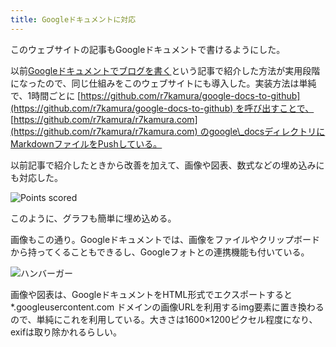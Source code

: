 ```yaml
---
title: Googleドキュメントに対応
---
```

このウェブサイトの記事もGoogleドキュメントで書けるようにした。

以前[Googleドキュメントでブログを書く](https://r7kamura.com/articles/2022-04-30-google-docs-for-blogging)という記事で紹介した方法が実用段階になったので、同じ仕組みをこのウェブサイトにも導入した。実装方法は単純で、1時間ごとに [https://github.com/r7kamura/google-docs-to-github](https://github.com/r7kamura/google-docs-to-github) を呼び出すことで、 [https://github.com/r7kamura/r7kamura.com](https://github.com/r7kamura/r7kamura.com) のgoogle\_docsディレクトリにMarkdownファイルをPushしている。

以前記事で紹介したときから改善を加えて、画像や図表、数式などの埋め込みにも対応した。

![](https://lh3.googleusercontent.com/docs/AG8NV2ZwS3Zj6n5fOK3q7QBpSmNA313rl5JtX7BSbG7HgmbidunzLF6s0iaNnD-KTfYmNpbQIdVQBUFjt66Y_cAUzzl6uHGE1ENqqJc6Q6Jj2TCH-y5CtBvEQM4juFiW9vaGcrczOx7j2ySM0xYPepLWaqSJv3W0XpXtax-uut3WOqs2ZNGw1NAv6ZwzlF1fyaPTXZdYrA1kf9oUBRY-yi8Og6L5ywfUerHkVooeICOn9xnhVH-atAm4kbHRFx4RAJ6C3vdRxpKIgYbdjg4LwsZDrlGRPJLEH3BbI4F8ZMZtp_bLX0KfUT9TnNmwnOsJAUX2YbTRFDtQ-4nRYJOj8wSSt3WxhGsefnZcZdA2tBM4GN-GQQrvAxlg7dxgSvVEQ1Zw1q3Vhosj8N67z5uHRDHHboIDdO5UQjHLlT9c3TPnXdQDClQpPi-KjLfY5d7zclmHh7tnQduVbp8mbKiIM9YrzOv5wYQx4ljUj0kTJAvmg87lVNgatdMICDx0Bsf_-v9aZp6LfTquYGB_AHW5O0pZ6T1U7AhdXuLPYYN_5-tVx4x7m7PdYMM-YodOPXPkMoF0BIKaqcV26styGmePbVD31PCBhE7WF56etGYSFynvgC7qMq8fo_LruTdyfIh3GQ2YzPaAv4p5Be-6TaujboYuZRhxX9lAE9jB9cTzcZkGCo08iL49Wy45wrGZFDkq-S0wW_UhMD3qf0Z-sN10PGEGVWB0oPwtRb_NoKOGphY5aggTDvTzfMhgqDPrXbNMDIrvDOhkDa4QdMA-5n6b2t6IVOKHRm6ry6kAADQx9IvfpzmnMxuo-nUxDAP7jqUpKYKsTEisooS5YPzKjBMjWZ7afG6kjbcOexj4YgTnXkGM_SjMkVM1JNZ24-ILsCFPVosXQcveJgToz-WU-05CsTbsC4KfSVUGK3N52fG9dLIMgi6wGMj-nH6uTlRCLf-e1x9T7obzIJAW_QahQQbUM62_4Jm-fX-gDHHrPuIIyRLvLcteVgH4PNnVOZtzEpGofwY32cgu9L5_NX4dyvWXITnhO6fRIBq6iFmsG109CoT2OyD0q1CGtoXzic3nlLHBwYZfBWV6Df-dsWxo7tM3fGv45PG9TjuEwwXikLTw4TvJBkrL_LXHMbBYrTE2El6MfXb7Jfsegsyj5uJZi6p3SCS1rSjPDASlvPAWHW8wtzyoegFupUWuC3arkK8mZoDfHcpRXdRQF2RWAVrk0av1S4d9gHk-hBvY7Ii5LB7h43U6lm91f9Bk "Points scored")

このように、グラフも簡単に埋め込める。

画像もこの通り。Googleドキュメントでは、画像をファイルやクリップボードから持ってくることもできるし、Googleフォトとの連携機能も付いている。

![](https://lh3.googleusercontent.com/docs/AG8NV2Y7afE54bVuOP8_oRMJ_c4tXvhVMCFSb6vlAOTLrOWQozQssvsgriCP29ADqBU1-pghFxrYBEId7CZZYIBg4CwNKsCL6KzZ9vuPJp6_hd_MFad73_8ayIXdDwskqMIQT7fbfzGv1LHVKgoOMFuHXxMY75tLg18gGiMISRdbDo8qsSglJGtixcqW9RckGt6_7M5SHD6lFoIGUv6YTWyJd2hnN2n1zh2Ioe-rqt4C2PrZJELTeWL5-sPOScxtP4B-pwjE-sjRyIKCjNpYY7KYg3LSlU4skS3-STI7uKInLOqbVNQm0OVZyQ_aYradiudn1sFMzqY4ynD2VNWEtmAQzM0w_ZS70d0UpCIuyGKIzLTkgjRhRlQYagP5o8gp0gH2fVuqbFPdQEPxadX-Xx1aTU9rXCjF27jnQTxnkSX_r3YavGlT5zRtUw3SH1nyVTzr6_MxYrrHOYClCoZg49Fjy5KISw1yleaBuwn2nxGfvoSxrBOSJFvfFAFSJb6VIwqgQNOp_V1ZJ_T73J74A6ijNiP9ddzdwhRwfXuBunMZETPWJKNUfKr1kNfliWBpv6b3M1m8WxyxwzqnmLq7HYUwRBExb5Rj2Fgc32_0jnSd4oefzqqyd4NMqBxkA0NXFomiteWdC6T0mPtrmimZEEhWZVbezl3YRK2o_PFcGfjIEii4l8hTRl5uX9U8aIk71iyXqqvQCATHYZejZakuKuGTmGKs-wsKyX3vwmatZ28vgVv_7mTLLujCBNaTtaJkduHYxgNKfv6Lm8eeZoG6bxCvKqWrTKDoLKFYHcBd1hCCf70dl55oKrKFRtcKVVDIgU5g02chRZob3OBFhUnCZp0Cxy84oxUIHlrlvJJUnyFqlaBUf4c4RIkIdAdKob8tW73y-fnMcEa66jp_9c5i31aeHvY6mOcDINK5_EvqmsIu9YS7KqQhtSnZbjZVftL36F8bPw31mAMRlHqQEVneES0KCQ7wiPSYEs69Q9tq-WYf3d4tDZRlfMNk-52bvPMYaYLh5Cbza18WJhIgap12wTPzIzWXTOJfVe7HaTFeMrPV7hiBrPeYAg2vqjhovOkl0FzJ0QMdJsrya5aofR4jMkf3JSk4Gi67t3cn_xRKbxYx00DAvxtfbRLGAGLDBi_GPZJkHD6m1vxf8_H9affrua5DXSdRaO-Gw7N642dwEpVLiIvqfxk47kY1F8r4aHSLuHSNp7LbS3Gmzp0K9DiWpNXRZ_auiMe_mgUb5VlqF6YY52zN8QWa "ハンバーガー")

画像や図表は、GoogleドキュメントをHTML形式でエクスポートすると \*.googleusercontent.com ドメインの画像URLを利用するimg要素に置き換わるので、単純にこれを利用している。大きさは1600×1200ピクセル程度になり、exifは取り除かれるらしい。
